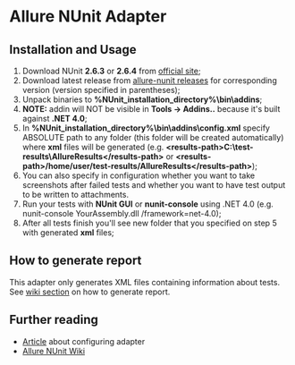 # Allure NUnit Adapter

## Installation and Usage

 1. Download NUnit **2.6.3** or **2.6.4** from [official site](http://www.nunit.org/);
 2. Download latest release from [allure-nunit releases](https://github.com/allure-framework/allure-nunit/releases) for corresponding version (version specified in parentheses);
 3. Unpack binaries to **%NUnit_installation_directory%\bin\addins**;
 4. **NOTE:** addin will NOT be visible in **Tools -> Addins..** because it's built against **.NET 4.0**;
 5. In **%NUnit_installation_directory%\bin\addins\config.xml** specify ABSOLUTE path to any folder (this folder will be created automatically) where **xml** files will be generated (e.g. **&lt;results-path>C:\test-results\AllureResults&lt;/results-path>** or **&lt;results-path>/home/user/test-results/AllureResults&lt;/results-path>**);
 6. You can also specify in configuration whether you want to take screenshots after failed tests and whether you want to have test output to be written to attachments.
 7. Run your tests with **NUnit GUI** or **nunit-console** using .NET 4.0 (e.g. nunit-console YourAssembly.dll /framework=net-4.0);
 8. After all tests finish you'll see new folder that you specified on step 5 with generated **xml** files;

## How to generate report
This adapter only generates XML files containing information about tests. See [wiki section](https://github.com/allure-framework/allure-core/wiki#generating-report) on how to generate report.

## Further reading
 * [Article](http://ilya-murzinov.github.io/articles/allure-csharp/) about configuring adapter
 * [Allure NUnit Wiki](https://github.com/allure-framework/allure-csharp-commons/wiki)
